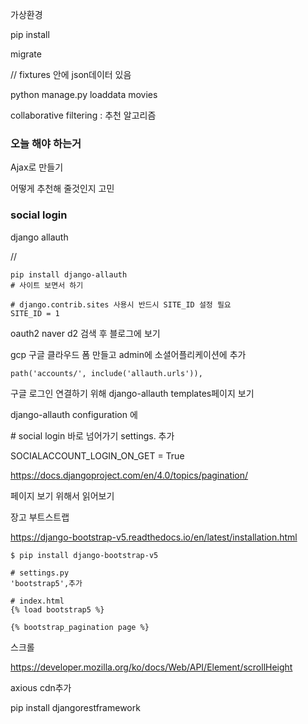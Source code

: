 가상환경

pip install

migrate

// fixtures 안에 json데이터 있음

python manage.py loaddata movies



collaborative filtering : 추천 알고리즘



### 오늘 해야 하는거

Ajax로 만들기

어떻게 추천해 줄것인지 고민



### social login

django allauth

//

```
pip install django-allauth
# 사이트 보면서 하기

# django.contrib.sites 사용시 반드시 SITE_ID 설정 필요
SITE_ID = 1
```



oauth2 naver d2 검색 후 블로그에 보기 

gcp 구글 클라우드 폼 만들고 admin에 소셜어플리케이션에 추가



```
path('accounts/', include('allauth.urls')),
```



구글 로그인 연결하기 위해  django-allauth templates페이지 보기



django-allauth configuration 에

\# social login 바로 넘어가기 settings. 추가

SOCIALACCOUNT_LOGIN_ON_GET = True



https://docs.djangoproject.com/en/4.0/topics/pagination/

페이지 보기 위해서 읽어보기



장고 부트스트랩

https://django-bootstrap-v5.readthedocs.io/en/latest/installation.html

```
$ pip install django-bootstrap-v5

# settings.py
'bootstrap5',추가

# index.html
{% load bootstrap5 %}

{% bootstrap_pagination page %}
```



스크롤

https://developer.mozilla.org/ko/docs/Web/API/Element/scrollHeight

axious cdn추가

pip install djangorestframework